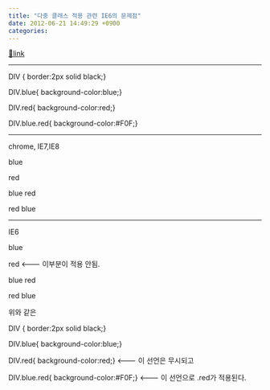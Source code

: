 ```yaml
---
title: "다중 클래스 적용 관련 IE6의 문제점"
date: 2012-06-21 14:49:29 +0900
categories: 
---
```

[🔗link](http://www.mins01.com/mh/tech/read/779)
***


DIV { border:2px solid black;}

DIV.blue{ background-color:blue;}

DIV.red{ background-color:red;}

DIV.blue.red{ background-color:#F0F;}



  


- - - - - -

chrome, IE7,IE8

  
  


blue

red

blue red

red blue



  
  
  
- - - - - -



IE6

  


blue

red &lt;--- 이부분이 적용 안됨.

blue red

red blue



  


위와 같은

DIV { border:2px solid black;}

DIV.blue{ background-color:blue;}

DIV.red{ background-color:red;} &lt;--- 이 선언은 무시되고 

DIV.blue.red{ background-color:#F0F;} &lt;--- 이 선언으로 .red가 적용된다.



  

